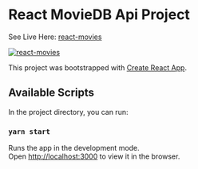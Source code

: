 # React MovieDB Api Project

See Live Here: [react-movies](https://cranky-jackson-2faab5.netlify.app/)

<a href="https://cranky-jackson-2faab5.netlify.app/"><img src="https://i.ibb.co/Y3W6KnP/react-movies.png" alt="react-movies" border="0"></a>

This project was bootstrapped with [Create React App](https://github.com/facebook/create-react-app).

## Available Scripts

In the project directory, you can run:

### `yarn start`

Runs the app in the development mode.\
Open [http://localhost:3000](http://localhost:3000) to view it in the browser.
